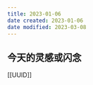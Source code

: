 ```yaml
---
title: 2023-01-06
date created: 2023-01-06
date modified: 2023-03-08
---
```


## 今天的灵感或闪念

[[UUID]]
